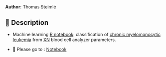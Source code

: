 ## 
**Author:** Thomas Steimlé

## :speech_balloon: Description

+ Machine learning [R notebook](https://rmarkdown.rstudio.com/lesson-10.html): classification of [chronic myelomonocytic leukemia](https://pubmed.ncbi.nlm.nih.gov/?term=chronic+myelomonocytic+leukemia&sort=date&sort_order=asc) from [XN](https://www.sysmex-ap.com/wp-content/uploads/2020/05/XN-3000-Ebook-March-2019.pdf) blood cell analyzer parameters.

+ :link: Please go to : [Notebook](https://dr-tsteimle.github.io/XN-CMML-Classification/)